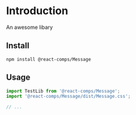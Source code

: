 # Introduction

An awesome libary

## Install

```shell
npm install @react-comps/Message
```

## Usage

```jsx
import TestLib from '@react-comps/Message';
import '@react-comps/Message/dist/Message.css';

// ...
```